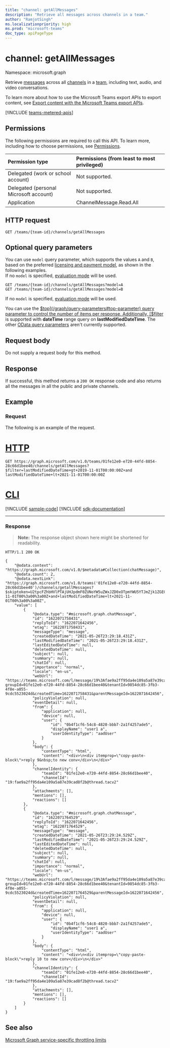 ```yaml
---
title: "channel: getAllMessages"
description: "Retrieve all messages across channels in a team."
author: "RamjotSingh"
ms.localizationpriority: high
ms.prod: "microsoft-teams"
doc_type: apiPageType
---
```


# channel: getAllMessages

Namespace: microsoft.graph

Retrieve [messages](../resources/chatmessage.md) across all [channels](../resources/channel.md) in a [team](../resources/team.md), including text, audio, and video conversations.

To learn more about how to use the Microsoft Teams export APIs to export content, see [Export content with the Microsoft Teams export APIs](/microsoftteams/export-teams-content).

[!INCLUDE [teams-metered-apis](../../includes/teams-metered-apis.md)]

## Permissions

The following permissions are required to call this API. To learn more, including how to choose permissions, see [Permissions](/graph/permissions-reference).

|Permission type      | Permissions (from least to most privileged)              |
|:--------------------|:---------------------------------------------------------|
|Delegated (work or school account) | Not supported. |
|Delegated (personal Microsoft account) | Not supported. |
|Application | ChannelMessage.Read.All |

## HTTP request

<!-- { "blockType": "ignored" } -->
``` http
GET /teams/{team-id}/channels/getAllMessages
```

## Optional query parameters

You can use `model` query parameter, which supports the values `A` and `B`, based on the preferred [licensing and payment model](/graph/teams-licenses),
as shown in the following examples.  
If no `model` is specified, [evaluation mode](/graph/teams-licenses#evaluation-mode-default-requirements) will be used.

```http
GET /teams/{team-id}/channels/getAllMessages?model=A
GET /teams/{team-id}/channels/getAllMessages?model=B
```

If no `model` is specified, [evaluation mode](/graph/teams-licenses#evaluation-mode-default-requirements) will be used. 

You can use the [$top](/graph/query-parameters#top-parameter) query parameter to control the number of items per response.
Additionally, [$filter](/graph/query-parameters#filter-parameter) is supported with **dateTime** range query on **lastModifiedDateTime**. The other [OData query parameters](/graph/query-parameters) aren't currently supported.

## Request body

Do not supply a request body for this method.

## Response

If successful, this method returns a `200 OK` response code and also returns all the messages in all the public and private channels.

## Example

### Request

The following is an example of the request.



# [HTTP](#tab/http)
<!-- {
  "blockType": "request",
  "name": "channel_getallchannelmessages_1"
}-->
``` http
GET https://graph.microsoft.com/v1.0/teams/01fe12e0-e720-44fd-8854-28c66d1bee40/channels/getAllMessages?$filter=lastModifiedDateTime+gt+2019-11-01T00:00:00Z+and lastModifiedDateTime+lt+2021-11-01T00:00:00Z
```

# [CLI](#tab/cli)
[!INCLUDE [sample-code](../includes/snippets/cli/channel-getallchannelmessages-1-cli-snippets.md)]
[!INCLUDE [sdk-documentation](../includes/snippets/snippets-sdk-documentation-link.md)]

---

### Response
>**Note:** The response object shown here might be shortened for readability.
<!-- {
  "blockType": "response",
  "truncated": true,
  "@odata.type": "microsoft.graph.chatMessage",
  "isCollection": true
} -->
``` http
HTTP/1.1 200 OK

{
    "@odata.context": "https://graph.microsoft.com/v1.0/$metadata#Collection(chatMessage)",
    "@odata.count": 2,
    "@odata.nextLink": "https://graph.microsoft.com/v1.0/teams('01fe12e0-e720-44fd-8854-28c66d1bee40')/channels/getallMessages?$skiptoken=U2tpcFZhbHVlPTAjUHJpdmF0ZUNoYW5uZWxJZD0xOTpmYWU5YTJmZjk1ZGE0ZTEwOWE1YTg3ZTM5Y2FkOGYyYkB0aHJlYWQudGFjdjIjVXNlcklkPTBkN2M2M2QzLTEzMDYtNGVlYy04ZjIxLTU4OGE3MGZiNmVmMSNNYWlsYm94Rm9sZGVyPU1haWxGb2xkZXJzL1RlYW1DaGF0&$filter=lastModifiedDateTime+gt+2019-11-01T00%3a00%3a00Z+and+lastModifiedDateTime+lt+2021-11-01T00%3a00%3a00Z",
    "value": [
        {
            "@odata.type": "#microsoft.graph.chatMessage",
            "id": "1622071758431",
            "replyToId": "1622071642456",
            "etag": "1622071758431",
            "messageType": "message",
            "createdDateTime": "2021-05-26T23:29:18.431Z",
            "lastModifiedDateTime": "2021-05-26T23:29:18.431Z",
            "lastEditedDateTime": null,
            "deletedDateTime": null,
            "subject": null,
            "summary": null,
            "chatId": null,
            "importance": "normal",
            "locale": "en-us",
            "webUrl": "https://teams.microsoft.com/l/message/19%3Afae9a2ff95da4e109a5a87e39cad8f2b%40thread.tacv2/1622071758431?groupId=01fe12e0-e720-44fd-8854-28c66d1bee40&tenantId=9854dc85-3fb3-4f8e-a055-9cdc5523024d&createdTime=1622071758431&parentMessageId=1622071642456",
            "policyViolation": null,
            "eventDetail": null,
            "from": {
                "application": null,
                "device": null,
                "user": {
                    "id": "0b4f1cf6-54c8-4820-bbb7-2a1f4257ade5",
                    "displayName": "user1 a",
                    "userIdentityType": "aadUser"
                }
            },
            "body": {
                "contentType": "html",
                "content": "<div>\n<div itemprop=\"copy-paste-block\">reply 9&nbsp;to new conv</div>\n</div>"
            },
            "channelIdentity": {
                "teamId": "01fe12e0-e720-44fd-8854-28c66d1bee40",
                "channelId": "19:fae9a2ff95da4e109a5a87e39cad8f2b@thread.tacv2"
            },
            "attachments": [],
            "mentions": [],
            "reactions": []
        },
        {
            "@odata.type": "#microsoft.graph.chatMessage",
            "id": "1622071764529",
            "replyToId": "1622071642456",
            "etag": "1622071764529",
            "messageType": "message",
            "createdDateTime": "2021-05-26T23:29:24.529Z",
            "lastModifiedDateTime": "2021-05-26T23:29:24.529Z",
            "lastEditedDateTime": null,
            "deletedDateTime": null,
            "subject": null,
            "summary": null,
            "chatId": null,
            "importance": "normal",
            "locale": "en-us",
            "webUrl": "https://teams.microsoft.com/l/message/19%3Afae9a2ff95da4e109a5a87e39cad8f2b%40thread.tacv2/1622071764529?groupId=01fe12e0-e720-44fd-8854-28c66d1bee40&tenantId=9854dc85-3fb3-4f8e-a055-9cdc5523024d&createdTime=1622071764529&parentMessageId=1622071642456",
            "policyViolation": null,
            "eventDetail": null,
            "from": {
                "application": null,
                "device": null,
                "user": {
                    "id": "0b4f1cf6-54c8-4820-bbb7-2a1f4257ade5",
                    "displayName": "user1 a",
                    "userIdentityType": "aadUser"
                }
            },
            "body": {
                "contentType": "html",
                "content": "<div>\n<div itemprop=\"copy-paste-block\">reply 10 to new conv</div>\n</div>"
            },
            "channelIdentity": {
                "teamId": "01fe12e0-e720-44fd-8854-28c66d1bee40",
                "channelId": "19:fae9a2ff95da4e109a5a87e39cad8f2b@thread.tacv2"
            },
            "attachments": [],
            "mentions": [],
            "reactions": []
        }
    ]
}
```

## See also

[Microsoft Graph service-specific throttling limits](/graph/throttling-limits#microsoft-teams-service-limits)
